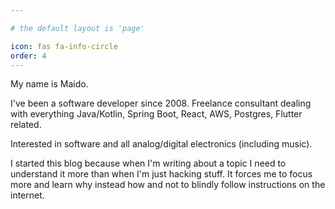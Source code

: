 ```yaml
---

# the default layout is 'page'

icon: fas fa-info-circle
order: 4
---
```


My name is Maido.

I've been a software developer since 2008.
Freelance consultant dealing with everything Java/Kotlin, Spring Boot, React, AWS, Postgres, Flutter
related.

Interested in software and all analog/digital electronics (including music).

I started this blog because
when I'm writing about a topic I need to understand it more than when I'm just hacking stuff. It
forces me to focus more and learn why instead how and not to blindly follow
instructions on the internet.